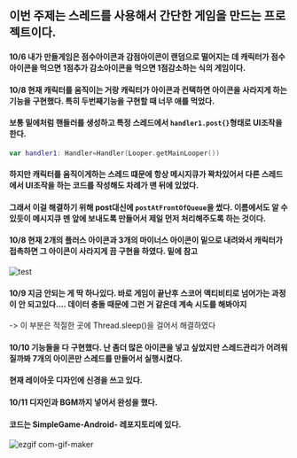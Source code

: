 ## 이번 주제는 스레드를 사용해서 간단한 게임을 만드는 프로젝트이다.
#### 10/6 내가 만들게임은 점수아이콘과 감점아이콘이 랜덤으로 떨어지는 데 캐릭터가 점수아이콘을 먹으면 1점추가 감소아이콘을 먹으면 1점감소하는 식의 게임이다.
#### 10/8 현재 캐릭터를 움직이는 거랑 캐릭터가 아이콘과 컨택하면 아이콘을 사라지게 하는 기능을 구현했다. 특히 두번째기능을 구현할 때 너무 애를 먹었다.
#### 보통 밑에처럼 핸들러를 생성하고 특정 스레드에서 `handler1.post{}`형태로 UI조작을 한다.
```kotlin
var handler1: Handler=Handler(Looper.getMainLooper())
```
#### 하지만 캐릭터를 움직이게하는 스레드 떄문에 항상 메시지큐가 꽉차있어서 다른 스레드에서 UI조작을 하는 코드를 작성해도 차례가 맨 뒤에 있었다.
#### 그래서 이걸 해결하기 위해 post대신에 `postAtFrontOfQueue`을 썼다. 이름에서도 알 수 있듯이 메시지큐 멘 앞에 보내도록 만들어서 제일 먼저 처리해주도록 하는 것이다.

#### 10/8 현재 2개의 플러스 아이콘과 3개의 마이너스 아이콘이 밑으로 내려와서 캐릭터가 접촉하면 그 아이콘이 사라지게 끔 구현을 하였다. 밑에 참고

![test](https://user-images.githubusercontent.com/76093968/136573892-f9b307fb-7315-4aef-9dcf-0a85737c73e4.gif)

#### 10/9 지금 안되는 게 딱 하나있다. 바로 게임이 끝난후 스코어 액티비티로 넘어가는 과정이 안 되고있다.... 데이터 충돌 때문에 그런 거 같은데 계속 시도를 해봐야지
-> 이 부분은 적절한 곳에 Thread.sleep()을 걸어서 해결하였다
#### 10/10 기능들을 다 구현했다. 난 좀더 많은 아이콘을 넣고 싶었지만 스레드관리가 어려워 질까봐 7개의 아이콘만 스레드를 만들어서 실행시켰다.
#### 현재 레이아웃 디자인에 신경을 쓰고 있다.
#### 10/11 디자인과 BGM까지 넣어서 완성을 했다. 
#### 코드는 SimpleGame-Android- 레포지토리에 있다.

![ezgif com-gif-maker](https://user-images.githubusercontent.com/76093968/136978511-b91b1186-04d4-4174-95c9-110a53faf5a8.gif)
